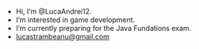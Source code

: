- Hi, I’m @LucaAndrei12.
- I’m interested in game development.
- I’m currently preparing for the Java Fundations exam.
- lucastrambeanu@gmail.com

